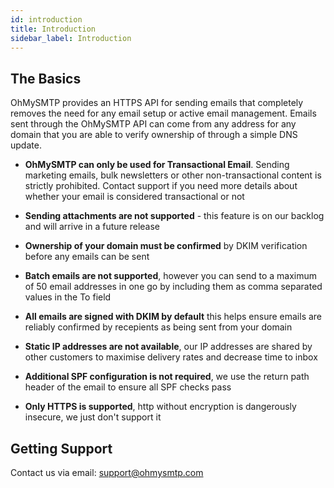```yaml
---
id: introduction
title: Introduction
sidebar_label: Introduction
---
```


## The Basics

OhMySMTP provides an HTTPS API for sending emails that completely removes the need for any email setup or active email management. Emails sent through the OhMySMTP API can come from any address for any domain that you are able to verify ownership of through a simple DNS update.

- **OhMySMTP can only be used for Transactional Email**. Sending marketing emails, bulk newsletters or other non-transactional content is strictly prohibited. Contact support if you need more details about whether your email is considered transactional or not

- **Sending attachments are not supported** - this feature is on our backlog and will arrive in a future release

- **Ownership of your domain must be confirmed** by DKIM verification before any emails can be sent

- **Batch emails are not supported**, however you can send to a maximum of 50 email addresses in one go by including them as comma separated values in the To field

- **All emails are signed with DKIM by default** this helps ensure emails are reliably confirmed by recepients as being sent from your domain

- **Static IP addresses are not available**, our IP addresses are shared by other customers to maximise delivery rates and decrease time to inbox

- **Additional SPF configuration is not required**, we use the return path header of the email to ensure all SPF checks pass

- **Only HTTPS is supported**, http without encryption is dangerously insecure, we just don't support it  

## Getting Support

Contact us via email: [support@ohmysmtp.com](mailto:support@ohmysmtp.com)
